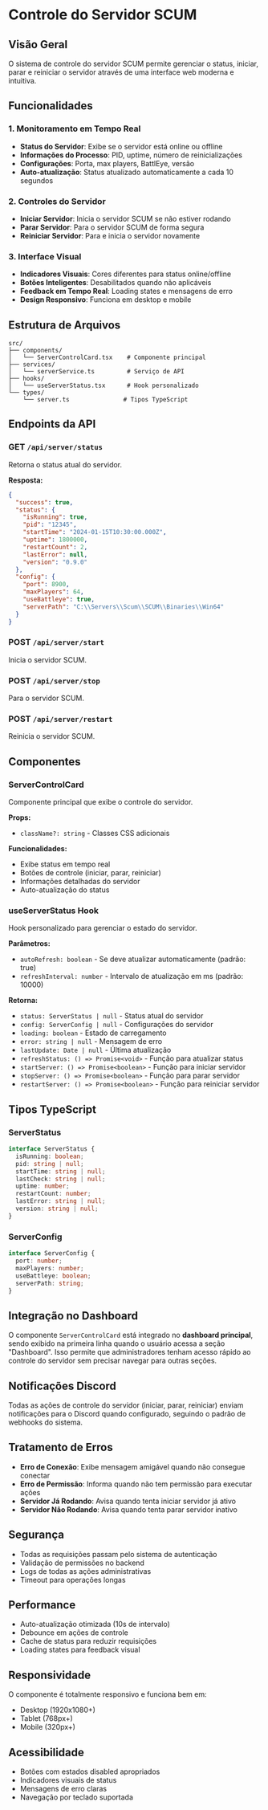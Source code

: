 # Controle do Servidor SCUM

## Visão Geral

O sistema de controle do servidor SCUM permite gerenciar o status, iniciar, parar e reiniciar o servidor através de uma interface web moderna e intuitiva.

## Funcionalidades

### 1. Monitoramento em Tempo Real
- **Status do Servidor**: Exibe se o servidor está online ou offline
- **Informações do Processo**: PID, uptime, número de reinicializações
- **Configurações**: Porta, max players, BattlEye, versão
- **Auto-atualização**: Status atualizado automaticamente a cada 10 segundos

### 2. Controles do Servidor
- **Iniciar Servidor**: Inicia o servidor SCUM se não estiver rodando
- **Parar Servidor**: Para o servidor SCUM de forma segura
- **Reiniciar Servidor**: Para e inicia o servidor novamente

### 3. Interface Visual
- **Indicadores Visuais**: Cores diferentes para status online/offline
- **Botões Inteligentes**: Desabilitados quando não aplicáveis
- **Feedback em Tempo Real**: Loading states e mensagens de erro
- **Design Responsivo**: Funciona em desktop e mobile

## Estrutura de Arquivos

```
src/
├── components/
│   └── ServerControlCard.tsx    # Componente principal
├── services/
│   └── serverService.ts         # Serviço de API
├── hooks/
│   └── useServerStatus.tsx      # Hook personalizado
└── types/
    └── server.ts               # Tipos TypeScript
```

## Endpoints da API

### GET `/api/server/status`
Retorna o status atual do servidor.

**Resposta:**
```json
{
  "success": true,
  "status": {
    "isRunning": true,
    "pid": "12345",
    "startTime": "2024-01-15T10:30:00.000Z",
    "uptime": 1800000,
    "restartCount": 2,
    "lastError": null,
    "version": "0.9.0"
  },
  "config": {
    "port": 8900,
    "maxPlayers": 64,
    "useBattleye": true,
    "serverPath": "C:\\Servers\\Scum\\SCUM\\Binaries\\Win64"
  }
}
```

### POST `/api/server/start`
Inicia o servidor SCUM.

### POST `/api/server/stop`
Para o servidor SCUM.

### POST `/api/server/restart`
Reinicia o servidor SCUM.

## Componentes

### ServerControlCard
Componente principal que exibe o controle do servidor.

**Props:**
- `className?: string` - Classes CSS adicionais

**Funcionalidades:**
- Exibe status em tempo real
- Botões de controle (iniciar, parar, reiniciar)
- Informações detalhadas do servidor
- Auto-atualização do status

### useServerStatus Hook
Hook personalizado para gerenciar o estado do servidor.

**Parâmetros:**
- `autoRefresh: boolean` - Se deve atualizar automaticamente (padrão: true)
- `refreshInterval: number` - Intervalo de atualização em ms (padrão: 10000)

**Retorna:**
- `status: ServerStatus | null` - Status atual do servidor
- `config: ServerConfig | null` - Configurações do servidor
- `loading: boolean` - Estado de carregamento
- `error: string | null` - Mensagem de erro
- `lastUpdate: Date | null` - Última atualização
- `refreshStatus: () => Promise<void>` - Função para atualizar status
- `startServer: () => Promise<boolean>` - Função para iniciar servidor
- `stopServer: () => Promise<boolean>` - Função para parar servidor
- `restartServer: () => Promise<boolean>` - Função para reiniciar servidor

## Tipos TypeScript

### ServerStatus
```typescript
interface ServerStatus {
  isRunning: boolean;
  pid: string | null;
  startTime: string | null;
  lastCheck: string | null;
  uptime: number;
  restartCount: number;
  lastError: string | null;
  version: string | null;
}
```

### ServerConfig
```typescript
interface ServerConfig {
  port: number;
  maxPlayers: number;
  useBattleye: boolean;
  serverPath: string;
}
```

## Integração no Dashboard

O componente `ServerControlCard` está integrado no **dashboard principal**, sendo exibido na primeira linha quando o usuário acessa a seção "Dashboard". Isso permite que administradores tenham acesso rápido ao controle do servidor sem precisar navegar para outras seções.

## Notificações Discord

Todas as ações de controle do servidor (iniciar, parar, reiniciar) enviam notificações para o Discord quando configurado, seguindo o padrão de webhooks do sistema.

## Tratamento de Erros

- **Erro de Conexão**: Exibe mensagem amigável quando não consegue conectar
- **Erro de Permissão**: Informa quando não tem permissão para executar ações
- **Servidor Já Rodando**: Avisa quando tenta iniciar servidor já ativo
- **Servidor Não Rodando**: Avisa quando tenta parar servidor inativo

## Segurança

- Todas as requisições passam pelo sistema de autenticação
- Validação de permissões no backend
- Logs de todas as ações administrativas
- Timeout para operações longas

## Performance

- Auto-atualização otimizada (10s de intervalo)
- Debounce em ações de controle
- Cache de status para reduzir requisições
- Loading states para feedback visual

## Responsividade

O componente é totalmente responsivo e funciona bem em:
- Desktop (1920x1080+)
- Tablet (768px+)
- Mobile (320px+)

## Acessibilidade

- Botões com estados disabled apropriados
- Indicadores visuais de status
- Mensagens de erro claras
- Navegação por teclado suportada 